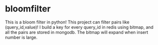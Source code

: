 # bloomfilter
This is a bloom filter in python! This project can filter pairs like (query_id,value)!
I build a key for every query_id in redis using bitmap, and all the pairs are stored in mongodb. The bitmap will expand when insert number is large.
